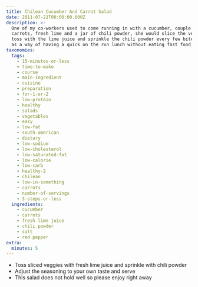 ```yaml
---
title: Chilean Cucumber And Carrot Salad
date: 2011-07-21T00:00:00.000Z
description: >-
  One of my co-workers used to come running in with a cucumber, couple of
  carrots, fresh lime and a jar of chili powder, she would slice the veggies and
  toss with the lime juice and sprinkle the chili powder every few bites or so
  as a way of having a quick on the run lunch without eating fast food.
taxonomies:
  tags:
    - 15-minutes-or-less
    - time-to-make
    - course
    - main-ingredient
    - cuisine
    - preparation
    - for-1-or-2
    - low-protein
    - healthy
    - salads
    - vegetables
    - easy
    - low-fat
    - south-american
    - dietary
    - low-sodium
    - low-cholesterol
    - low-saturated-fat
    - low-calorie
    - low-carb
    - healthy-2
    - chilean
    - low-in-something
    - carrots
    - number-of-servings
    - 3-steps-or-less
  ingredients:
    - cucumber
    - carrots
    - fresh lime juice
    - chili powder
    - salt
    - red pepper
extra:
  minutes: 5
---
```

 - Toss sliced veggies with fresh lime juice and sprinkle with chili powder
 - Adjust the seasoning to your own taste and serve
 - This salad does not hold well so please enjoy right away
